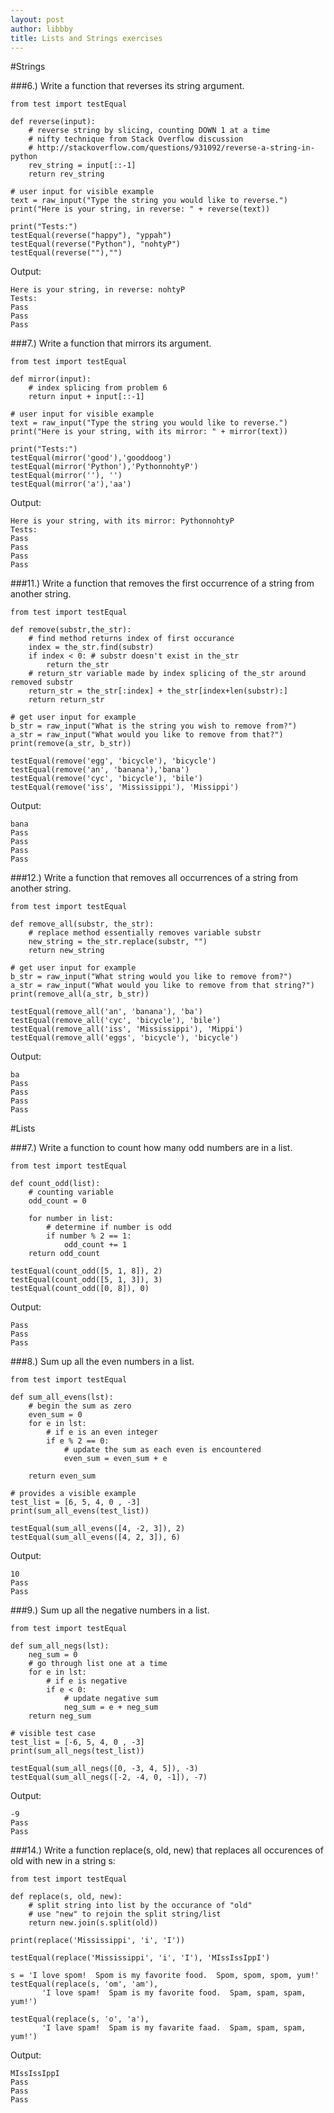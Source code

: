 ```yaml
---
layout: post
author: libbby
title: Lists and Strings exercises
---
```


#Strings

###6.) Write a function that reverses its string argument.

``` 
from test import testEqual

def reverse(input):
    # reverse string by slicing, counting DOWN 1 at a time
    # nifty technique from Stack Overflow discussion
    # http://stackoverflow.com/questions/931092/reverse-a-string-in-python
    rev_string = input[::-1]
    return rev_string

# user input for visible example
text = raw_input("Type the string you would like to reverse.")
print("Here is your string, in reverse: " + reverse(text))

print("Tests:")
testEqual(reverse("happy"), "yppah")
testEqual(reverse("Python"), "nohtyP")
testEqual(reverse(""),"")
```

Output:

```
Here is your string, in reverse: nohtyP
Tests:
Pass
Pass
Pass
```

###7.) Write a function that mirrors its argument.


```
from test import testEqual

def mirror(input):
    # index splicing from problem 6
    return input + input[::-1]

# user input for visible example
text = raw_input("Type the string you would like to reverse.")
print("Here is your string, with its mirror: " + mirror(text))

print("Tests:")
testEqual(mirror('good'),'gooddoog')
testEqual(mirror('Python'),'PythonnohtyP')
testEqual(mirror(''), '')
testEqual(mirror('a'),'aa')
```

Output:

```
Here is your string, with its mirror: PythonnohtyP
Tests:
Pass
Pass
Pass
Pass
```

###11.) Write a function that removes the first occurrence of a string from another string.

```
from test import testEqual

def remove(substr,the_str):
    # find method returns index of first occurance
    index = the_str.find(substr)
    if index < 0: # substr doesn't exist in the_str
        return the_str
    # return_str variable made by index splicing of the_str around removed substr
    return_str = the_str[:index] + the_str[index+len(substr):]
    return return_str

# get user input for example
b_str = raw_input("What is the string you wish to remove from?")
a_str = raw_input("What would you like to remove from that?")
print(remove(a_str, b_str))

testEqual(remove('egg', 'bicycle'), 'bicycle')
testEqual(remove('an', 'banana'),'bana')
testEqual(remove('cyc', 'bicycle'), 'bile')
testEqual(remove('iss', 'Mississippi'), 'Missippi')
```

Output:

```
bana
Pass
Pass
Pass
Pass
```

###12.) Write a function that removes all occurrences of a string from another string.

```
from test import testEqual

def remove_all(substr, the_str):
    # replace method essentially removes variable substr
    new_string = the_str.replace(substr, "")
    return new_string

# get user input for example
b_str = raw_input("What string would you like to remove from?")
a_str = raw_input("What would you like to remove from that string?")
print(remove_all(a_str, b_str))

testEqual(remove_all('an', 'banana'), 'ba')
testEqual(remove_all('cyc', 'bicycle'), 'bile')
testEqual(remove_all('iss', 'Mississippi'), 'Mippi')
testEqual(remove_all('eggs', 'bicycle'), 'bicycle')
```

Output:

```
ba
Pass
Pass
Pass
Pass
```

#Lists

###7.) Write a function to count how many odd numbers are in a list.

```
from test import testEqual

def count_odd(list):
    # counting variable
    odd_count = 0
    
    for number in list:
        # determine if number is odd
        if number % 2 == 1:
            odd_count += 1
    return odd_count

testEqual(count_odd([5, 1, 8]), 2)
testEqual(count_odd([5, 1, 3]), 3)
testEqual(count_odd([0, 8]), 0)
```

Output:

```
Pass
Pass
Pass
```

###8.) Sum up all the even numbers in a list.

```
from test import testEqual

def sum_all_evens(lst):
    # begin the sum as zero
    even_sum = 0
    for e in lst:
        # if e is an even integer
        if e % 2 == 0:
            # update the sum as each even is encountered
            even_sum = even_sum + e
         
    return even_sum

# provides a visible example
test_list = [6, 5, 4, 0 , -3]
print(sum_all_evens(test_list))

testEqual(sum_all_evens([4, -2, 3]), 2)
testEqual(sum_all_evens([4, 2, 3]), 6)
```

Output:

```
10
Pass
Pass
```

###9.) Sum up all the negative numbers in a list.


```
from test import testEqual

def sum_all_negs(lst):
    neg_sum = 0
    # go through list one at a time
    for e in lst:
        # if e is negative
        if e < 0:
            # update negative sum
            neg_sum = e + neg_sum
    return neg_sum

# visible test case
test_list = [-6, 5, 4, 0 , -3]
print(sum_all_negs(test_list))

testEqual(sum_all_negs([0, -3, 4, 5]), -3)
testEqual(sum_all_negs([-2, -4, 0, -1]), -7)
```

Output:

```
-9
Pass
Pass

```

###14.) Write a function replace(s, old, new) that replaces all occurences of old with new in a string s:

```
from test import testEqual

def replace(s, old, new):
    # split string into list by the occurance of "old"
    # use "new" to rejoin the split string/list
    return new.join(s.split(old))

print(replace('Mississippi', 'i', 'I'))

testEqual(replace('Mississippi', 'i', 'I'), 'MIssIssIppI')

s = 'I love spom!  Spom is my favorite food.  Spom, spom, spom, yum!'
testEqual(replace(s, 'om', 'am'),
       'I love spam!  Spam is my favorite food.  Spam, spam, spam, yum!')

testEqual(replace(s, 'o', 'a'),
       'I lave spam!  Spam is my favarite faad.  Spam, spam, spam, yum!')
```

Output:

```
MIssIssIppI
Pass
Pass
Pass
```
